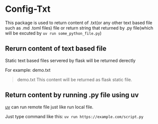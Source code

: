 # Config-Txt

This package is used to return content of .txt(or any other text based file such as .md .toml files) file or return string that returned by .py file(which will be excuted by `uv run some_python_file.py`)

## Rerurn content of text based file

Static text based files servered by flask will be returned derectly

For example: demo.txt

> demo.txt
> This content will be returned as flask static file.

## Return content by running .py file using uv

[uv](https://github.com/astral-sh/uv) can run remote file just like run local file.

Just type command like this: `uv run https://example.com/script.py`
